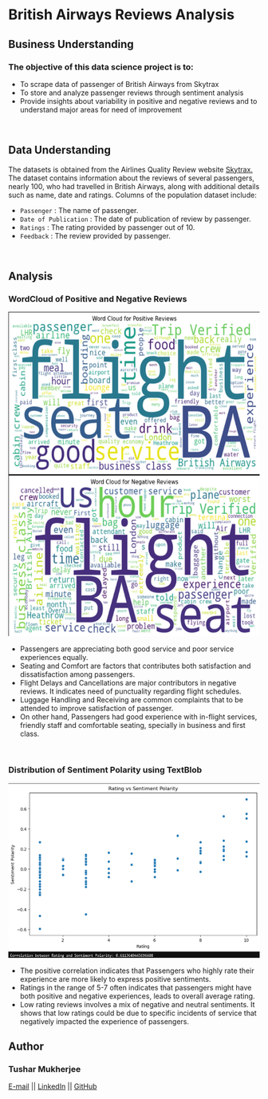 # British Airways Reviews Analysis

## Business Understanding
### The objective of this data science project is to:
<ul>
  <li>To scrape data of passenger of British Airways from Skytrax</li>
  <li>To store and analyze passenger reviews through sentiment analysis </li>
  <li>Provide insights about variability in positive and negative reviews and to understand major areas for need of improvement</li>
</ul>

<br>

## Data Understanding
 The datasets is obtained from the Airlines Quality Review website <a href="https://www.airlinequality.com/airline-reviews/british-airways/">Skytrax.</a> The dataset contains information about the reviews of several passengers, nearly 100, who had travelled in British Airways, along with additional details such as name, date and ratings.
Columns of the population dataset include:
<ul>
  <li><code>Passenger</code> : The name of passenger.</li>
  <li><code>Date of Publication</code> : The date of publication of review by passenger.</li>
  <li><code>Ratings</code> : The rating provided by passenger out of 10.</li>
  <li><code>Feedback</code> : The review provided by passenger.</li>
</ul>

<br>

## Analysis
### WordCloud of Positive and Negative Reviews
<img src="BA_Analysis(2).png" width="550" height="650">
<ul>
  <li>Passengers are appreciating both good service and poor service experiences equally.</li>
  <li>Seating and Comfort are factors that contributes both satisfaction and dissatisfaction among passengers.</li>
  <li>Flight Delays and Cancellations are major contributors in negative reviews. It indicates need of punctuality regarding flight schedules.</li>
  <li>Luggage Handling and Receiving are common complaints that to be attended to improve satisfaction of passenger.</li>
  <li>On other hand, Passengers had good experience with in-flight services, friendly staff and comfortable seating, specially in business and first class.</li>
</ul>

<br>

### Distribution of Sentiment Polarity using TextBlob
<img src='BA_Analysis(1).png' width="550" height="350">
<ul>
	<li>The positive correlation indicates that Passengers who highly rate their experience are more likely to express positive sentiments.</li>
	<li>Ratings in the range of 5-7 often indicates that passengers might have both positive and negative experiences, leads to overall average rating.</li>
	<li>Low rating reviews involves a mix of negative and neutral sentiments. It shows that low ratings could be due to specific incidents of service that negatively impacted the experience of passengers.</li>
</ul> 

## Author
### Tushar Mukherjee 

<a href="mukherjeetushar78@gmail.com">E-mail</a> || <a href="www.linkedin.com/in/tushar-mukherjee-b8516028a">LinkedIn</a> || <a href="https://github.com/GocoVoid">GitHub</a>
